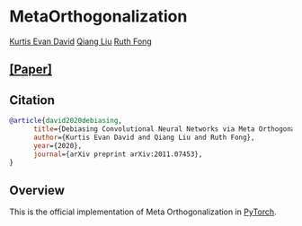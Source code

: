 # MetaOrthogonalization <br>
[Kurtis Evan David](https://kurtisdavid.github.io)
[Qiang Liu](https://www.cs.utexas.edu/~lqiang/)
[Ruth Fong](https://ruthcfong.github.io/)
## [[Paper]](https://arxiv.org/abs/2011.07453)

## Citation
```bibtex
@article{david2020debiasing,
      title={Debiasing Convolutional Neural Networks via Meta Orthogonalization},
      author={Kurtis Evan David and Qiang Liu and Ruth Fong},
      year={2020},
      journal={arXiv preprint arXiv:2011.07453},
}
```

## Overview
This is the official implementation of Meta Orthogonalization in [PyTorch](https://pytorch.org/).
